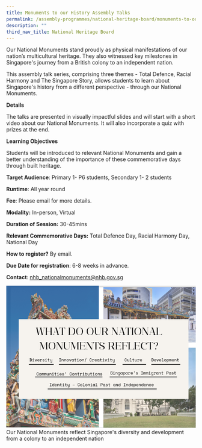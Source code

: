 ```yaml
---
title: Monuments to our History Assembly Talks
permalink: /assembly-programmes/national-heritage-board/monuments-to-our-history-assembly-talks/
description: ""
third_nav_title: National Heritage Board
---
```

Our National Monuments stand proudly as physical manifestations of our nation’s multicultural heritage. They also witnessed key milestones in Singapore's journey from a British colony to an independent nation.

This assembly talk series, comprising three themes - Total Defence, Racial Harmony and The Singapore Story, allows students to learn about Singapore's history from a different perspective - through our National Monuments.

**Details**

The talks are presented in visually impactful slides and will start with a short video about our National Monuments. It will also incorporate a quiz with prizes at the end.

**Learning Objectives**

Students will be introduced to relevant National Monuments and gain a better understanding of the importance of these commemorative days through built heritage.

**Target Audience**: Primary 1- P6 students, Secondary 1- 2 students

**Runtime**: All year round

**Fee**: Please email for more details.

**Modality:** In-person, Virtual

**Duration of Session:** 30-45mins

**Relevant Commemorative Days:** Total Defence Day, Racial Harmony Day, National Day

**How to register?** By email.

**Due Date for registration**: 6-8 weeks in advance.

**Contact**: nhb_nationalmonuments@nhb.gov.sg

![](/images/programme%20photo%201.PNG)
Our National Monuments reflect Singapore's diversity and development from a colony to an independent nation